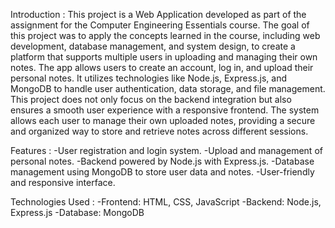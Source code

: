 Introduction :
This project is a Web Application developed as part of the assignment for the Computer Engineering Essentials course. The goal of this project was to apply the concepts learned in the course, including web development, database management, and system design, to create a platform that supports multiple users in uploading and managing their own notes. The app allows users to create an account, log in, and upload their personal notes. It utilizes technologies like Node.js, Express.js, and MongoDB to handle user authentication, data storage, and file management. This project does not only focus on the backend integration but also ensures a smooth user experience with a responsive frontend. The system allows each user to manage their own uploaded notes, providing a secure and organized way to store and retrieve notes across different sessions.

Features :
-User registration and login system.
-Upload and management of personal notes.
-Backend powered by Node.js with Express.js.
-Database management using MongoDB to store user data and notes.
-User-friendly and responsive interface.

Technologies Used :
-Frontend: HTML, CSS, JavaScript
-Backend: Node.js, Express.js
-Database: MongoDB
